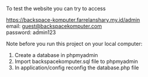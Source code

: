 To test the website you can try to access

https://backspace-komputer.farrelanshary.my.id/admin <br>
email: guest@backspacekomputer.com <br>
password: admin123



Note before you run this project on your local computer:
1. Create a database in phpmyadmin
2. Import backspacekomputer.sql file to phpmyadmin
3. In application/config reconfig the database.php file
